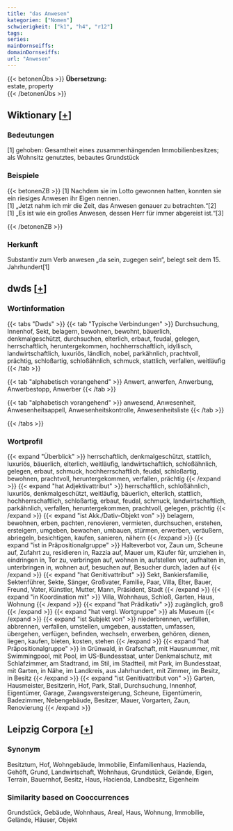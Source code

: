 ```yaml
---
title: "das Anwesen"
kategorien: ["Nomen"]
schwierigkeit: ["k1", "h4", "r12"]
tags:
series:
mainDornseiffs:
domainDornseiffs:
url: "Anwesen"
---
```


{{< betonenÜbs >}}
**Übersetzung:**  
estate, property  
{{< /betonenÜbs >}}

## Wiktionary [[+](https://de.wiktionary.org/wiki/Anwesen)]

### Bedeutungen
[1] gehoben: Gesamtheit eines zusammenhängenden Immobilienbesitzes; als Wohnsitz genutztes, bebautes Grundstück  

### Beispiele
{{< betonenZB >}}
[1] Nachdem sie im Lotto gewonnen hatten, konnten sie ein riesiges Anwesen ihr Eigen nennen.  
[1] „Jetzt nahm ich mir die Zeit, das Anwesen genauer zu betrachten.“[2]  
[1] „Es ist wie ein großes Anwesen, dessen Herr für immer abgereist ist.“[3]  

{{< /betonenZB >}}
### Herkunft
Substantiv zum Verb anwesen „da sein, zugegen sein“, belegt seit dem 15. Jahrhundert[1]  



## dwds [[+](https://www.dwds.de/wb/Anwesen)]

### Wortinformation
{{< tabs "Dwds" >}}
{{< tab "Typische Verbindungen" >}}
Durchsuchung, Innenhof, Sekt, belagern, bewohnen, bewohnt, bäuerlich, denkmalgeschützt, durchsuchen, elterlich, erbaut, feudal, gelegen, herrschaftlich, heruntergekommen, hochherrschaftlich, idyllisch, landwirtschaftlich, luxuriös, ländlich, nobel, parkähnlich, prachtvoll, prächtig, schloßartig, schloßähnlich, schmuck, stattlich, verfallen, weitläufig
{{< /tab >}}

{{< tab "alphabetisch vorangehend" >}}
Anwert, anwerfen, Anwerbung, Anwerbestopp, Anwerber
{{< /tab >}}

{{< tab "alphabetisch vorangehend" >}}
anwesend, Anwesenheit, Anwesenheitsappell, Anwesenheitskontrolle, Anwesenheitsliste
{{< /tab >}}

{{< /tabs >}}

### Wortprofil
{{< expand "Überblick" >}} herrschaftlich, denkmalgeschützt, stattlich, luxuriös, bäuerlich, elterlich, weitläufig, landwirtschaftlich, schloßähnlich, gelegen, erbaut, schmuck, hochherrschaftlich, feudal, schloßartig, bewohnen, prachtvoll, heruntergekommen, verfallen, prächtig {{< /expand >}}
{{< expand "hat Adjektivattribut" >}} herrschaftlich, schloßähnlich, luxuriös, denkmalgeschützt, weitläufig, bäuerlich, elterlich, stattlich, hochherrschaftlich, schloßartig, erbaut, feudal, schmuck, landwirtschaftlich, parkähnlich, verfallen, heruntergekommen, prachtvoll, gelegen, prächtig {{< /expand >}}
{{< expand "ist Akk./Dativ-Objekt von" >}} belagern, bewohnen, erben, pachten, renovieren, vermieten, durchsuchen, erstehen, ersteigern, umgeben, bewachen, umbauen, stürmen, erwerben, veräußern, abriegeln, besichtigen, kaufen, sanieren, nähern {{< /expand >}}
{{< expand "ist in Präpositionalgruppe" >}} Halteverbot vor, Zaun um, Scheune auf, Zufahrt zu, residieren in, Razzia auf, Mauer um, Käufer für, umziehen in, eindringen in, Tor zu, verbringen auf, wohnen in, aufstellen vor, aufhalten in, unterbringen in, wohnen auf, besuchen auf, Besucher durch, laden auf {{< /expand >}}
{{< expand "hat Genitivattribut" >}} Sekt, Bankiersfamilie, Sektenführer, Sekte, Sänger, Großvater, Familie, Paar, Villa, Elter, Bauer, Freund, Vater, Künstler, Mutter, Mann, Präsident, Stadt {{< /expand >}}
{{< expand "in Koordination mit" >}} Villa, Wohnhaus, Schloß, Garten, Haus, Wohnung {{< /expand >}}
{{< expand "hat Prädikativ" >}} zugänglich, groß {{< /expand >}}
{{< expand "hat vergl. Wortgruppe" >}} als Museum {{< /expand >}}
{{< expand "ist Subjekt von" >}} niederbrennen, verfällen, abbrennen, verfallen, umstellen, umgeben, ausstatten, umfassen, übergehen, verfügen, befinden, wechseln, erwerben, gehören, dienen, liegen, kaufen, bieten, kosten, stehen {{< /expand >}}
{{< expand "hat Präpositionalgruppe" >}} in Grünwald, in Grafschaft, mit Hausnummer, mit Swimmingpool, mit Pool, im US-Bundesstaat, unter Denkmalschutz, mit Schlafzimmer, am Stadtrand, im Stil, im Stadtteil, mit Park, im Bundesstaat, mit Garten, in Nähe, im Landkreis, aus Jahrhundert, mit Zimmer, im Besitz, in Besitz {{< /expand >}}
{{< expand "ist Genitivattribut von" >}} Garten, Hausmeister, Besitzerin, Hof, Park, Stall, Durchsuchung, Innenhof, Eigentümer, Garage, Zwangsversteigerung, Scheune, Eigentümerin, Badezimmer, Nebengebäude, Besitzer, Mauer, Vorgarten, Zaun, Renovierung {{< /expand >}}

## Leipzig Corpora [[+](https://corpora.uni-leipzig.de/en/res?word=Anwesen&corpusId=deu_newscrawl-public_2018)]


### Synonym
Besitztum, Hof, Wohngebäude, Immobilie, Einfamilienhaus, Hazienda, Gehöft, Grund, Landwirtschaft, Wohnhaus, Grundstück, Gelände, Eigen, Terrain, Bauernhof, Besitz, Haus, Hacienda, Landbesitz, Eigenheim


### Similarity based on Cooccurrences
Grundstück, Gebäude, Wohnhaus, Areal, Haus, Wohnung, Immobilie, Gelände, Häuser, Objekt


